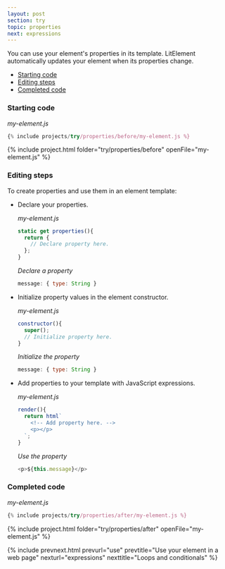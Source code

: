 ```yaml
---
layout: post
section: try
topic: properties
next: expressions
---
```


You can use your element's properties in its template. LitElement automatically updates your element when its properties change.

* [Starting code](#start)
* [Editing steps](#edit)
* [Completed code](#completed)

<a name="start">

### Starting code

_my-element.js_

```js
{% include projects/try/properties/before/my-element.js %}
```

{% include project.html folder="try/properties/before" openFile="my-element.js" %}

<a name="edit">

### Editing steps

To create properties and use them in an element template: 

*   Declare your properties. 

    _my-element.js_

    ```js
    static get properties(){
      return {
        // Declare property here.
      };
    }
    ```

    _Declare a property_

    ```js
    message: { type: String }
    ```

*   Initialize property values in the element constructor.

    _my-element.js_

    ```js
    constructor(){
      super();
      // Initialize property here.
    }
    ```

    _Initialize the property_

    ```js
    message: { type: String }
    ```

*   Add properties to your template with JavaScript expressions.

    _my-element.js_

    ```js
    render(){
      return html`
        <!-- Add property here. -->
        <p></p>
      `;
    }
    ``` 

    _Use the property_

    ```js
    <p>${this.message}</p>
    ```

<a name="completed">

### Completed code

_my-element.js_

```js
{% include projects/try/properties/after/my-element.js %}
```

{% include project.html folder="try/properties/after" openFile="my-element.js" %}


{% include prevnext.html prevurl="use" prevtitle="Use your element in a web page" nexturl="expressions" nexttitle="Loops and conditionals" %}
